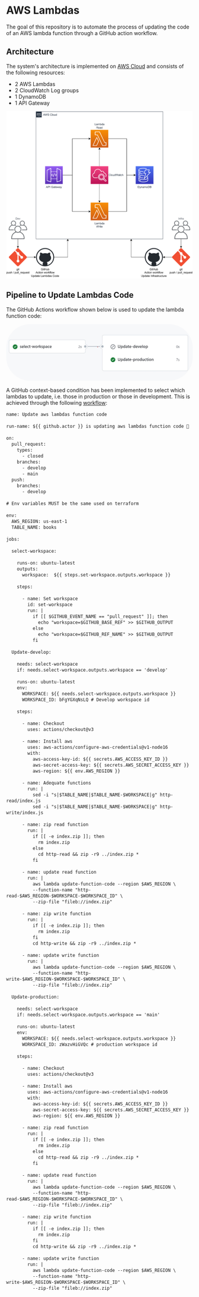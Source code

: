 # AWS Lambdas

The goal of this repository is to automate the process of updating the code of an AWS lambda function through a GitHub action workflow.

## Architecture

The system's architecture is implemented on [AWS Cloud](https://aws.amazon.com/?nc1=h_ls) and consists of the following resources:

* 2 AWS Lambdas
* 2 CloudWatch Log groups
* 1 DynamoDB
* 1 API Gateway 

<div>
    <img
        alt="Application architecture"
        src="images/arch.svg"
    >
</div>

## Pipeline to Update Lambdas Code

The GitHub Actions workflow shown below is used to update the lambda function code:

<div>
    <img
        alt="GitHub Action worflow"
        src="images/workflow.jpg"
        style=border-radius:4rem;
    >
</div>

A GitHub context-based condition has been implemented to select which lambdas to update, i.e. those in production or those in development. This is achieved through the following [workflow](.github/workflows/deploy2lambda.yml):

```
name: Update aws lambdas function code

run-name: ${{ github.actor }} is updating aws lambdas function code 🚀

on:
  pull_request:
    types:
      - closed
    branches:
      - develop
      - main
  push:
    branches:
      - develop

# Env variables MUST be the same used on terraform

env:
  AWS_REGION: us-east-1
  TABLE_NAME: books

jobs:

  select-workspace:
    
    runs-on: ubuntu-latest
    outputs:
      workspace:  ${{ steps.set-workspace.outputs.workspace }}
    
    steps:

      - name: Set workspace
        id: set-workspace
        run: |
          if [[ $GITHUB_EVENT_NAME == "pull_request" ]]; then
            echo "workspace=$GITHUB_BASE_REF" >> $GITHUB_OUTPUT
          else
            echo "workspace=$GITHUB_REF_NAME" >> $GITHUB_OUTPUT
          fi

  Update-develop:
    
    needs: select-workspace
    if: needs.select-workspace.outputs.workspace == 'develop'

    runs-on: ubuntu-latest
    env:
      WORKSPACE: ${{ needs.select-workspace.outputs.workspace }}
      WORKSPACE_ID: bFgYGXqNsLQ # Develop workspace id
    
    steps:

      - name: Checkout
        uses: actions/checkout@v3

      - name: Install aws
        uses: aws-actions/configure-aws-credentials@v1-node16
        with:
          aws-access-key-id: ${{ secrets.AWS_ACCESS_KEY_ID }}
          aws-secret-access-key: ${{ secrets.AWS_SECRET_ACCESS_KEY }}
          aws-region: ${{ env.AWS_REGION }}

      - name: Adequate functions
        run: |
          sed -i "s|$TABLE_NAME|$TABLE_NAME-$WORKSPACE|g" http-read/index.js
          sed -i "s|$TABLE_NAME|$TABLE_NAME-$WORKSPACE|g" http-write/index.js

      - name: zip read function
        run: |
          if [[ -e index.zip ]]; then
            rm index.zip
          else
            cd http-read && zip -r9 ../index.zip *
          fi
        
      - name: update read function
        run: |
          aws lambda update-function-code --region $AWS_REGION \
          --function-name "http-read-$AWS_REGION-$WORKSPACE-$WORKSPACE_ID" \
          --zip-file "fileb://index.zip"
      
      - name: zip write function
        run: |
          if [[ -e index.zip ]]; then
            rm index.zip
          fi
          cd http-write && zip -r9 ../index.zip *
        
      - name: update write function
        run: |
          aws lambda update-function-code --region $AWS_REGION \
          --function-name "http-write-$AWS_REGION-$WORKSPACE-$WORKSPACE_ID" \
          --zip-file "fileb://index.zip"

  Update-production:
    
    needs: select-workspace
    if: needs.select-workspace.outputs.workspace == 'main'

    runs-on: ubuntu-latest
    env:
      WORKSPACE: ${{ needs.select-workspace.outputs.workspace }}
      WORKSPACE_ID: zWazvHiGVQc # production workspace id
    
    steps:

      - name: Checkout
        uses: actions/checkout@v3

      - name: Install aws
        uses: aws-actions/configure-aws-credentials@v1-node16
        with:
          aws-access-key-id: ${{ secrets.AWS_ACCESS_KEY_ID }}
          aws-secret-access-key: ${{ secrets.AWS_SECRET_ACCESS_KEY }}
          aws-region: ${{ env.AWS_REGION }}

      - name: zip read function
        run: |
          if [[ -e index.zip ]]; then
            rm index.zip
          else
            cd http-read && zip -r9 ../index.zip *
          fi
        
      - name: update read function
        run: |
          aws lambda update-function-code --region $AWS_REGION \
          --function-name "http-read-$AWS_REGION-$WORKSPACE-$WORKSPACE_ID" \
          --zip-file "fileb://index.zip"
      
      - name: zip write function
        run: |
          if [[ -e index.zip ]]; then
            rm index.zip
          fi
          cd http-write && zip -r9 ../index.zip *
        
      - name: update write function
        run: |
          aws lambda update-function-code --region $AWS_REGION \
          --function-name "http-write-$AWS_REGION-$WORKSPACE-$WORKSPACE_ID" \
          --zip-file "fileb://index.zip"
```
